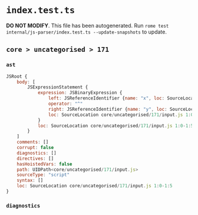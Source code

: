 # `index.test.ts`

**DO NOT MODIFY**. This file has been autogenerated. Run `rome test internal/js-parser/index.test.ts --update-snapshots` to update.

## `core > uncategorised > 171`

### `ast`

```javascript
JSRoot {
	body: [
		JSExpressionStatement {
			expression: JSBinaryExpression {
				left: JSReferenceIdentifier {name: "x", loc: SourceLocation core/uncategorised/171/input.js 1:0-1:1 (x)}
				operator: "^"
				right: JSReferenceIdentifier {name: "y", loc: SourceLocation core/uncategorised/171/input.js 1:4-1:5 (y)}
				loc: SourceLocation core/uncategorised/171/input.js 1:0-1:5
			}
			loc: SourceLocation core/uncategorised/171/input.js 1:0-1:5
		}
	]
	comments: []
	corrupt: false
	diagnostics: []
	directives: []
	hasHoistedVars: false
	path: UIDPath<core/uncategorised/171/input.js>
	sourceType: "script"
	syntax: []
	loc: SourceLocation core/uncategorised/171/input.js 1:0-1:5
}
```

### `diagnostics`

```

```
